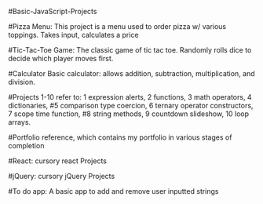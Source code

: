 #Basic-JavaScript-Projects

#Pizza Menu: This project is a menu used to order pizza w/ various toppings. Takes input, calculates a price

#Tic-Tac-Toe Game: The classic game of tic tac toe. Randomly rolls dice to decide which player moves first.

#Calculator Basic calculator: allows addition, subtraction, multiplication, and division.

#Projects 1-10 refer to: 1 expression alerts, 2 functions, 3 math operators, 4 dictionaries,
#5 comparison type coercion, 6 ternary operator constructors, 7 scope time function,
#8 string methods, 9 countdown slideshow, 10 loop arrays.

#Portfolio reference, which contains my portfolio in various stages of completion

#React: cursory react Projects

#jQuery: cursory jQuery Projects

#To do app: A basic app to add and remove user inputted strings
